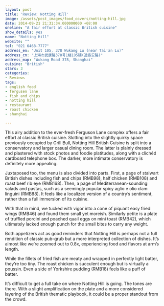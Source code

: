 ```yaml
---
layout: post
title: 'Review: Notting Hill'
image: /assets/post_images/food_covers/notting-hill.jpg
date: 2014-09-21 21:31:34.000000000 +08:00
oneline: "A fair effort at classic British cuisine"
show_details: yes
name: "Notting Hill"
website: ""
tel: "021 6468-7777"
address_en: "Unit 105, 378 Wukang Lu (near Tai'an Lu)"
address_cn: "上海市武康路378号1楼105铺(近泰安路)"
address_map: "Wukang Road 378, Shanghai"
cuisine: "British"
stars: 3
categories:
- Reviews
tags:
- english food
- fergusen lane
- fish and chips
- notting hill
- restaurant
- roast chicken
- shanghai

---
```

This airy addition to the ever-fresh Ferguson Lane complex offers a fair effort at classic British cuisine. Slotting into the slightly quirky space previously occupied by Grill Bull, Notting Hill British Cuisine is split into a conservatory and larger casual dining room. The latter is plainly dressed and plastered with stock photos and foodie platitudes, along with a clichéd cardboard telephone box. The darker, more intimate conservatory is definitely more appealing.

Juxtaposed too, the menu is also divided into parts. First, a page of stalwart British dishes including fish and chips (RMB98), half chicken (RMB108) and roast beef rib eye (RMB168). Then, a page of Mediterranean-sounding salads and pastas, such as a seemingly popular spicy aglio e olio clam linguini (RMB88). It feels like a localized version of a country’s sentiment, rather than a full immersion of its cuisine.

With that in mind, we tucked with vigor into a cone of piquant easy fried wings (RMB46) and found them small yet moreish. Similarly petite is a plate of truffled porcini and poached quail eggs on mini toast (RMB42), which ultimately lacked enough punch for the small bites to carry any weight.

Both appetizers act as good reminders that Notting Hill is perhaps not a full rendition of classic pub-grub but a more interpreted collection of dishes. It’s almost like we’re zoomed out to 0.8x, experiencing food and flavors at arm’s length.

While the fillets of fried fish are meaty and wrapped in perfectly light batter, they’re too tiny. The roast chicken is succulent enough but is virtually a poussin. Even a side of Yorkshire pudding (RMB18) feels like a puff of batter.

It’s difficult to get a full take on where Notting Hill is going. The tones are there. With a slight amplification on the plate and a more considered layering of the British thematic playbook, it could be a proper standout from the crowd.
